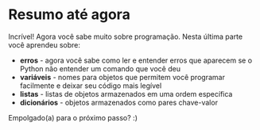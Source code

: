 # Resumo até agora

Incrível! Agora você sabe muito sobre programação. Nesta última parte você aprendeu sobre:
- **erros** - agora você sabe como ler e entender erros que aparecem se o Python não entender um comando que você deu
- **variáveis** - nomes para objetos que permitem você programar facilmente e deixar seu código mais legível
- **listas** - listas de objetos armazenados em uma ordem específica
- **dicionários** - objetos armazenados como pares chave-valor


Empolgado(a) para o próximo passo? :)
